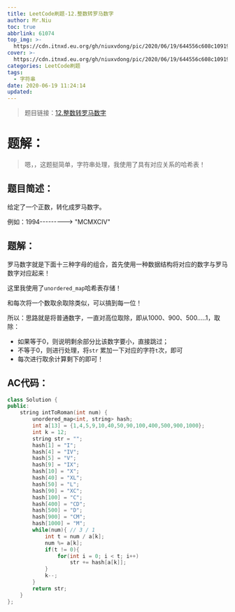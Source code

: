 ```yaml
---
title: LeetCode刷题-12.整数转罗马数字
author: Mr.Niu
toc: true
abbrlink: 61074
top_img: >-
  https://cdn.itnxd.eu.org/gh/niuxvdong/pic/2020/06/19/644556c608c10919145eea06863697f4.png
cover: >-
  https://cdn.itnxd.eu.org/gh/niuxvdong/pic/2020/06/19/644556c608c10919145eea06863697f4.png
categories: LeetCode刷题
tags:
  - 字符串
date: 2020-06-19 11:24:14
updated:
---
```












> 题目链接：[12.整数转罗马数字](https://leetcode-cn.com/problems/integer-to-roman/)



# 题解：



> 嗯，，这题挺简单，字符串处理，我使用了具有对应关系的哈希表！



## 题目简述：



给定了一个正数，转化成罗马数字。



 例如：1994--------->  "MCMXCIV"

## 题解：

罗马数字就是下面十三种字母的组合，首先使用一种数据结构将对应的数字与罗马数字对应起来！

这里我使用了`unordered_map`哈希表存储！

和每次将一个数取余取除类似，可以搞到每一位！

所以：思路就是将普通数字，一直对高位取除，即从1000、900、500.....1，取除：

- 如果等于0，则说明剩余部分比该数字要小，直接跳过；
- 不等于0，则进行处理，将`str` 累加一下对应的字符`t`次，即可
- 每次进行取余计算剩下的即可！

## AC代码：



```c++
class Solution {
public:
    string intToRoman(int num) {
        unordered_map<int, string> hash;
        int a[13] = {1,4,5,9,10,40,50,90,100,400,500,900,1000};
        int k = 12;
        string str = "";
        hash[1] = "I";
        hash[4] = "IV";
        hash[5] = "V";
        hash[9] = "IX";
        hash[10] = "X";
        hash[40] = "XL";
        hash[50] = "L";
        hash[90] = "XC";
        hash[100] = "C";
        hash[400] = "CD";
        hash[500] = "D";
        hash[900] = "CM";
        hash[1000] = "M";
        while(num){ // 3 / 1
            int t = num / a[k];
            num %= a[k];
            if(t != 0){
                for(int i = 0; i < t; i++) 
                    str += hash[a[k]];
            }
            k--;
        }
        return str;
    }
};
```





